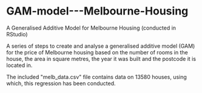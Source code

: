# GAM-model---Melbourne-Housing
A Generalised Additive Model for Melbourne Housing (conducted in RStudio)

A series of steps to create and analyse a generalised additive model (GAM)
for the price of Melbourne housing based on the number of rooms in the house, the 
area in square metres, the year it was built and the postcode it is located in.

The included "melb_data.csv" file contains data on 13580 houses, using which, this 
regression has been conducted.

